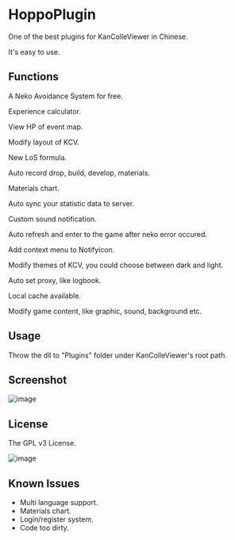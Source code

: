 # HoppoPlugin
One of the best plugins for KanColleViewer in Chinese.

It's easy to use.

Functions
----------

A Neko Avoidance System for free.

Experience calculator.

View HP of event map.

Modify layout of KCV.

New LoS formula.

Auto record drop, build, develop, materials.

Materials chart.

Auto sync your statistic data to server.

Custom sound notification.

Auto refresh and enter to the game after neko error occured.

Add context menu to Notifyicon.

Modify themes of KCV, you could choose between dark and light.

Auto set proxy, like logbook.

Local cache available.

Modify game content, like graphic, sound, background etc.

Usage
----------

Throw the dll to "Plugins" folder under KanColleViewer's root path.


Screenshot
----------

![image](http://provissy.com/wp-content/uploads/2015/02/SS_HP.png)

License
----------

The GPL v3 License.

![image](http://www.gnu.org/graphics/gplv3-127x51.png)

Known Issues
----------

* Multi language support.
* Materials chart.
* Login/register system.
* Code too dirty.
